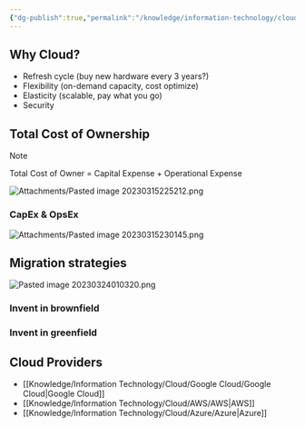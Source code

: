```yaml
---
{"dg-publish":true,"permalink":"/knowledge/information-technology/cloud/cloud/","dgPassFrontmatter":true}
---
```


## Why Cloud?
- Refresh cycle (buy new hardware every 3 years?)
- Flexibility (on-demand capacity, cost optimize)
- Elasticity (scalable, pay what you go)
- Security
## Total Cost of Ownership
> [!note]
>  Total Cost of Owner = Capital Expense + Operational Expense

![Attachments/Pasted image 20230315225212.png](/img/user/Attachments/Pasted%20image%2020230315225212.png)
### CapEx & OpsEx
![Attachments/Pasted image 20230315230145.png](/img/user/Attachments/Pasted%20image%2020230315230145.png)
## Migration strategies
![Pasted image 20230324010320.png](/img/user/Attachments/Pasted%20image%2020230324010320.png)
### Invent in brownfield

### Invent in greenfield

## Cloud Providers
- [[Knowledge/Information Technology/Cloud/Google Cloud/Google Cloud\|Google Cloud]]
- [[Knowledge/Information Technology/Cloud/AWS/AWS\|AWS]]
- [[Knowledge/Information Technology/Cloud/Azure/Azure\|Azure]]